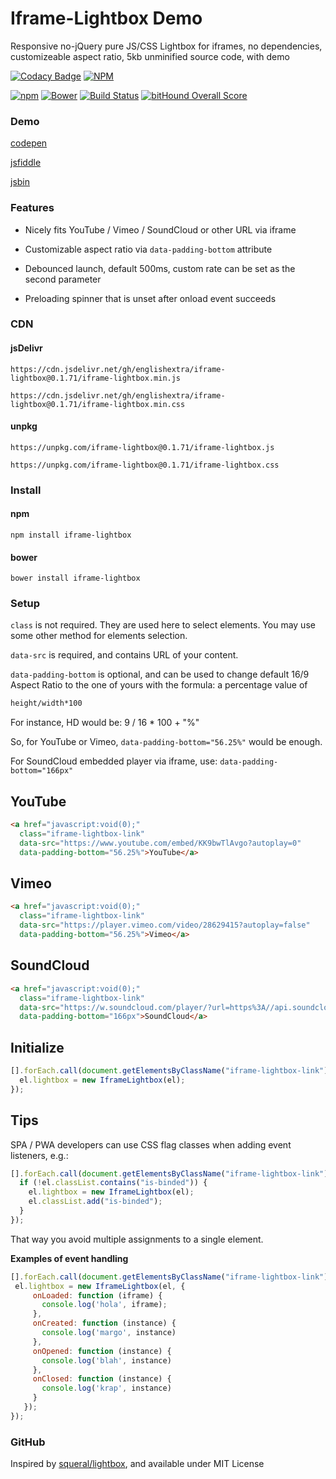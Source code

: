 # Iframe-Lightbox Demo

Responsive no-jQuery pure JS/CSS Lightbox for iframes, no dependencies, customizeable aspect ratio, 5kb unminified source code, with demo

[![Codacy Badge](https://api.codacy.com/project/badge/Grade/369642c14d3344bebe134c76f0f5dde8)](https://www.codacy.com/app/englishextra/iframe-lightbox?utm_source=github.com&utm_medium=referral&utm_content=englishextra/iframe-lightbox&utm_campaign=badger)
[![NPM](https://nodei.co/npm/iframe-lightbox.png?downloads=true)](https://nodei.co/npm/iframe-lightbox/)

[![npm](https://img.shields.io/npm/v/iframe-lightbox.svg)](https://github.com/englishextra/iframe-lightbox)
[![Bower](https://img.shields.io/bower/v/iframe-lightbox.svg)](https://github.com/englishextra/iframe-lightbox)
[![Build Status](https://travis-ci.org/englishextra/iframe-lightbox.svg?branch=master)](https://travis-ci.org/englishextra/iframe-lightbox)
[![bitHound Overall Score](https://www.bithound.io/github/englishextra/iframe-lightbox/badges/score.svg)](https://www.bithound.io/github/englishextra/iframe-lightbox)

### Demo

[codepen](https://codepen.io/englishextra/full/jmjayV/)

[jsfiddle](https://fiddle.jshell.net/englishextra/8pzy6uhr/show/)

[jsbin](https://output.jsbin.com/saqine)

### Features

* Nicely fits YouTube / Vimeo / SoundCloud or other URL via iframe

* Customizable aspect ratio via `data-padding-bottom` attribute

* Debounced launch, default 500ms, custom rate can be set as the second parameter

* Preloading spinner that is unset after onload event succeeds

### CDN

#### jsDelivr

`https://cdn.jsdelivr.net/gh/englishextra/iframe-lightbox@0.1.71/iframe-lightbox.min.js`

`https://cdn.jsdelivr.net/gh/englishextra/iframe-lightbox@0.1.71/iframe-lightbox.min.css`

#### unpkg

`https://unpkg.com/iframe-lightbox@0.1.71/iframe-lightbox.js`

`https://unpkg.com/iframe-lightbox@0.1.71/iframe-lightbox.css`

### Install

#### npm

`npm install iframe-lightbox`

#### bower

`bower install iframe-lightbox`

### Setup

`class` is not required. They are used here to select elements. You may use some other method for elements selection.

`data-src` is required, and contains URL of your content.

`data-padding-bottom` is optional, and can be used to change default 16/9 Aspect Ratio to the one of yours with the formula: a percentage value of

```txt
height/width*100
```

For instance, HD would be: 9 / 16 * 100 + "%"

So, for YouTube or Vimeo, `data-padding-bottom="56.25%"` would be enough.

For SoundCloud embedded player via iframe, use: `data-padding-bottom="166px"`

## YouTube

```html
<a href="javascript:void(0);"
  class="iframe-lightbox-link"
  data-src="https://www.youtube.com/embed/KK9bwTlAvgo?autoplay=0"
  data-padding-bottom="56.25%">YouTube</a>
```

## Vimeo

```html
<a href="javascript:void(0);"
  class="iframe-lightbox-link"
  data-src="https://player.vimeo.com/video/28629415?autoplay=false"
  data-padding-bottom="56.25%">Vimeo</a>
```

## SoundCloud

```html
<a href="javascript:void(0);"
  class="iframe-lightbox-link"
  data-src="https://w.soundcloud.com/player/?url=https%3A//api.soundcloud.com/tracks/317031598&amp;auto_play=false&amp;hide_related=false&amp;show_comments=true&amp;show_user=true&amp;show_reposts=false&amp;visual=true"
  data-padding-bottom="166px">SoundCloud</a>
 ```

## Initialize

```javascript
[].forEach.call(document.getElementsByClassName("iframe-lightbox-link"), function (el) {
  el.lightbox = new IframeLightbox(el);
});
```

## Tips

SPA / PWA developers can use CSS flag classes when adding event listeners, e.g.:

```javascript
[].forEach.call(document.getElementsByClassName("iframe-lightbox-link"), function (el) {
  if (!el.classList.contains("is-binded")) {
    el.lightbox = new IframeLightbox(el);
    el.classList.add("is-binded");
  }
});
 ```
 That way you avoid multiple assignments to a single element.

**Examples of event handling**

 ```javascript
[].forEach.call(document.getElementsByClassName("iframe-lightbox-link"), function (el) {
  el.lightbox = new IframeLightbox(el, {
      onLoaded: function (iframe) {
        console.log('hola', iframe);
      },
      onCreated: function (instance) {
        console.log('margo', instance)
      },
      onOpened: function (instance) {
        console.log('blah', instance)
      },
      onClosed: function (instance) {
        console.log('krap', instance)
      }
    });
});
```

### GitHub

Inspired by [squeral/lightbox](https://github.com/squeral/lightbox), and available under MIT License